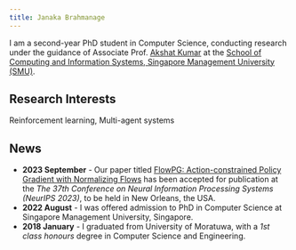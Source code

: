 ```yaml
---
title: Janaka Brahmanage
---
```

I am a second-year PhD student in Computer Science, conducting research under the guidance of Associate Prof. [Akshat Kumar](http://www.mysmu.edu/faculty/akshatkumar) at the [School of Computing and Information Systems, Singapore Management University (SMU)](https://scis.smu.edu.sg).

## Research Interests
Reinforcement learning, Multi-agent systems

## News
- **2023 September** - Our paper titled [FlowPG: Action-constrained Policy Gradient with Normalizing Flows](https://openreview.net/forum?id=p1gzxzJ4Y5&referrer=%5BAuthor%20Console%5D(%2Fgroup%3Fid%3DNeurIPS.cc%2F2023%2FConference%2FAuthors%23your-submissions)) has been accepted for publication at the _The 37th Conference on Neural Information Processing Systems (NeurIPS 2023)_, to be held in New Orleans, the USA.
- **2022 August** - I was offered admission to PhD in Computer Science at Singapore Management University, Singapore.
- **2018 January** - I graduated from University of Moratuwa, with a _1st class honours_ degree in Computer Science and Engineering.